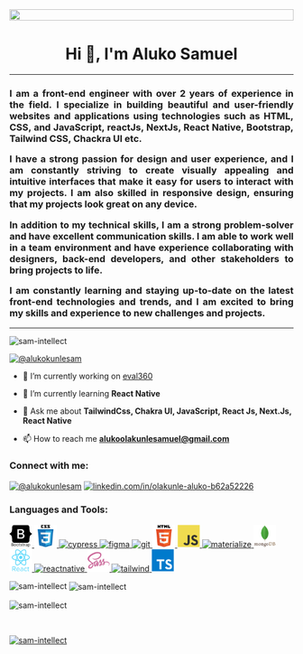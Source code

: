 <img src="https://www.wingstechsolutions.com/wp-content/uploads/2022/03/full-stack-development.gif" width= "100%" height="50%">
<h1 align="center">Hi 👋, I'm Aluko Samuel</h1>
<hr height="1px"/>
<h3 align="justify">I am a front-end engineer with over 2 years of experience in the field. I specialize in building beautiful and user-friendly websites and applications using technologies such as HTML, CSS, and JavaScript, reactJs, NextJs,  React Native, Bootstrap, Tailwind CSS, Chackra UI etc.

I have a strong passion for design and user experience, and I am constantly striving to create visually appealing and intuitive interfaces that make it easy for users to interact with my projects. I am also skilled in responsive design, ensuring that my projects look great on any device.

In addition to my technical skills, I am a strong problem-solver and have excellent communication skills. I am able to work well in a team environment and have experience collaborating with designers, back-end developers, and other stakeholders to bring projects to life.

I am constantly learning and staying up-to-date on the latest front-end technologies and trends, and I am excited to bring my skills and experience to new challenges and projects.</h3>
<hr/>

<p align="left"> <img src="https://komarev.com/ghpvc/?username=sam-intellect&label=Profile%20views&color=0e75b6&style=flat" alt="sam-intellect" /> </p>





<p align="left"> <a href="https://twitter.com/@alukokunlesam" target="blank"><img src="https://img.shields.io/twitter/follow/@alukokunlesam?logo=twitter&style=for-the-badge" alt="@alukokunlesam" /></a> </p>

- 🔭 I’m currently working on [eval360](eval360.app)

- 🌱 I’m currently learning **React Native**

- 💬 Ask me about **TailwindCss, Chakra UI, JavaScript, React Js, Next.Js, React Native**

- 📫 How to reach me **alukoolakunlesamuel@gmail.com**

<h3 align="left">Connect with me:</h3>
<p align="left">
<a href="https://twitter.com/@alukokunlesam" target="blank"><img align="center" src="https://raw.githubusercontent.com/rahuldkjain/github-profile-readme-generator/master/src/images/icons/Social/twitter.svg" alt="@alukokunlesam" height="30" width="40" /></a>
<a href="https://linkedin.com/in/linkedin.com/in/olakunle-aluko-b62a52226" target="blank"><img align="center" src="https://raw.githubusercontent.com/rahuldkjain/github-profile-readme-generator/master/src/images/icons/Social/linked-in-alt.svg" alt="linkedin.com/in/olakunle-aluko-b62a52226" height="30" width="40" /></a>
</p>

<h3 align="left">Languages and Tools:</h3>
<p align="left"> <a href="https://getbootstrap.com" target="_blank" rel="noreferrer"> <img src="https://raw.githubusercontent.com/devicons/devicon/master/icons/bootstrap/bootstrap-plain-wordmark.svg" alt="bootstrap" width="40" height="40"/> </a> <a href="https://www.w3schools.com/css/" target="_blank" rel="noreferrer"> <img src="https://raw.githubusercontent.com/devicons/devicon/master/icons/css3/css3-original-wordmark.svg" alt="css3" width="40" height="40"/> </a> <a href="https://www.cypress.io" target="_blank" rel="noreferrer"> <img src="https://raw.githubusercontent.com/simple-icons/simple-icons/6e46ec1fc23b60c8fd0d2f2ff46db82e16dbd75f/icons/cypress.svg" alt="cypress" width="40" height="40"/> </a> <a href="https://www.figma.com/" target="_blank" rel="noreferrer"> <img src="https://www.vectorlogo.zone/logos/figma/figma-icon.svg" alt="figma" width="40" height="40"/> </a> <a href="https://git-scm.com/" target="_blank" rel="noreferrer"> <img src="https://www.vectorlogo.zone/logos/git-scm/git-scm-icon.svg" alt="git" width="40" height="40"/> </a> <a href="https://www.w3.org/html/" target="_blank" rel="noreferrer"> <img src="https://raw.githubusercontent.com/devicons/devicon/master/icons/html5/html5-original-wordmark.svg" alt="html5" width="40" height="40"/> </a> <a href="https://developer.mozilla.org/en-US/docs/Web/JavaScript" target="_blank" rel="noreferrer"> <img src="https://raw.githubusercontent.com/devicons/devicon/master/icons/javascript/javascript-original.svg" alt="javascript" width="40" height="40"/> </a> <a href="https://materializecss.com/" target="_blank" rel="noreferrer"> <img src="https://raw.githubusercontent.com/prplx/svg-logos/5585531d45d294869c4eaab4d7cf2e9c167710a9/svg/materialize.svg" alt="materialize" width="40" height="40"/> </a> <a href="https://www.mongodb.com/" target="_blank" rel="noreferrer"> <img src="https://raw.githubusercontent.com/devicons/devicon/master/icons/mongodb/mongodb-original-wordmark.svg" alt="mongodb" width="40" height="40"/> </a> <a href="https://reactjs.org/" target="_blank" rel="noreferrer"> <img src="https://raw.githubusercontent.com/devicons/devicon/master/icons/react/react-original-wordmark.svg" alt="react" width="40" height="40"/> </a> <a href="https://reactnative.dev/" target="_blank" rel="noreferrer"> <img src="https://reactnative.dev/img/header_logo.svg" alt="reactnative" width="40" height="40"/> </a> <a href="https://sass-lang.com" target="_blank" rel="noreferrer"> <img src="https://raw.githubusercontent.com/devicons/devicon/master/icons/sass/sass-original.svg" alt="sass" width="40" height="40"/> </a> <a href="https://tailwindcss.com/" target="_blank" rel="noreferrer"> <img src="https://www.vectorlogo.zone/logos/tailwindcss/tailwindcss-icon.svg" alt="tailwind" width="40" height="40"/> </a> <a href="https://www.typescriptlang.org/" target="_blank" rel="noreferrer"> <img src="https://raw.githubusercontent.com/devicons/devicon/master/icons/typescript/typescript-original.svg" alt="typescript" width="40" height="40"/> </a> </p>

<p><img align="left" src="https://github-readme-stats.vercel.app/api/top-langs?username=sam-intellect&show_icons=true&locale=en&layout=compact" alt="sam-intellect" /></p>

<p>&nbsp;<img align="center" src="https://github-readme-stats.vercel.app/api?username=sam-intellect&show_icons=true&locale=en" alt="sam-intellect" /></p>

<p><img align="center" src="https://github-readme-streak-stats.herokuapp.com/?user=sam-intellect&" alt="sam-intellect" /></p>
<br/>
<p align="left"> <a href="https://github.com/ryo-ma/github-profile-trophy"><img src="https://github-profile-trophy.vercel.app/?username=sam-intellect" alt="sam-intellect" /></a> </p>

